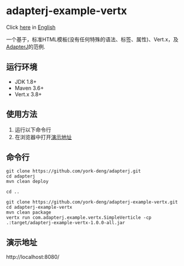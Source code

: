 # adapterj-example-vertx

Click [here](https://github.com/york-deng/adapterj-example-vertx/blob/master/README.md) in [English](https://github.com/york-deng/adapterj-example-vertx/blob/master/README.md)

一个基于，标准HTML模板(没有任何特殊的语法、标签、属性)、Vert.x，及[AdapterJ](https://github.com/york-deng/adapterj)的范例. 

## 运行环境
* JDK 1.8+
* Maven 3.6+
* Vert.x 3.8+

## 使用方法 
1. 运行以下命令行   
2. 在浏览器中打开[演示地址](http://localhost:8080/)   

## 命令行
```
git clone https://github.com/york-deng/adapterj.git
cd adapterj
mvn clean deploy

cd ..

git clone https://github.com/york-deng/adapterj-example-vertx.git
cd adapterj-example-vertx
mvn clean package   
vertx run com.adapterj.example.vertx.SimpleVerticle -cp .:target/adapterj-example-vertx-1.0.0-all.jar
```

## 演示地址
http://localhost:8080/

